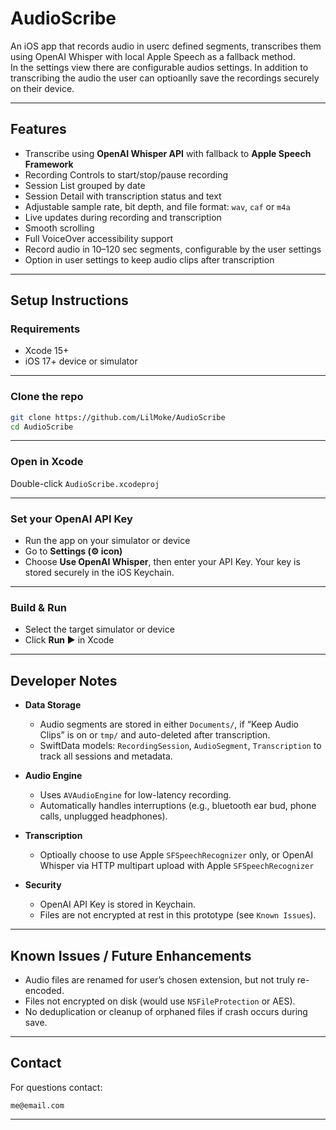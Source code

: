 
# AudioScribe

An iOS app that records audio in userc defined segments, transcribes them using OpenAI Whisper with local Apple Speech as a fallback method.  
In the settings view there are configurable audios settings. In addition to transcribing the audio the user can optioanlly save the recordings securely on their device.

---

## Features

- Transcribe using **OpenAI Whisper API** with fallback to **Apple Speech Framework**
- Recording Controls to start/stop/pause recording
- Session List grouped by date
- Session Detail with transcription status and text
- Adjustable sample rate, bit depth, and file format: `wav`, `caf` or `m4a`
- Live updates during recording and transcription
- Smooth scrolling
- Full VoiceOver accessibility support
- Record audio in 10–120 sec segments, configurable by the user settings
- Option in user settings to keep audio clips after transcription


---

## Setup Instructions

### Requirements
- Xcode 15+
- iOS 17+ device or simulator

---

### Clone the repo
```bash
git clone https://github.com/LilMoke/AudioScribe
cd AudioScribe
```

---

### Open in Xcode
Double-click `AudioScribe.xcodeproj`

---

### Set your OpenAI API Key
- Run the app on your simulator or device
- Go to **Settings (⚙️ icon)**
- Choose **Use OpenAI Whisper**, then enter your API Key. Your key is stored securely in the iOS Keychain.

---

### Build & Run
- Select the target simulator or device
- Click **Run ▶️** in Xcode

---

## Developer Notes

- **Data Storage**  
  - Audio segments are stored in either `Documents/`, if “Keep Audio Clips” is on or `tmp/` and auto-deleted after transcription.
  - SwiftData models: `RecordingSession`, `AudioSegment`, `Transcription` to track all sessions and metadata.

- **Audio Engine**  
  - Uses `AVAudioEngine` for low-latency recording.
  - Automatically handles interruptions (e.g., bluetooth ear bud, phone calls, unplugged headphones).

- **Transcription**  
  - Optioally choose to use Apple `SFSpeechRecognizer` only, or OpenAI Whisper via HTTP multipart upload with Apple `SFSpeechRecognizer`

- **Security**  
  - OpenAI API Key is stored in Keychain.
  - Files are not encrypted at rest in this prototype (see `Known Issues`).

---

## Known Issues / Future Enhancements
- Audio files are renamed for user’s chosen extension, but not truly re-encoded.
- Files not encrypted on disk (would use `NSFileProtection` or AES).
- No deduplication or cleanup of orphaned files if crash occurs during save.

---

## Contact
For questions contact:
```
me@email.com
```

---
